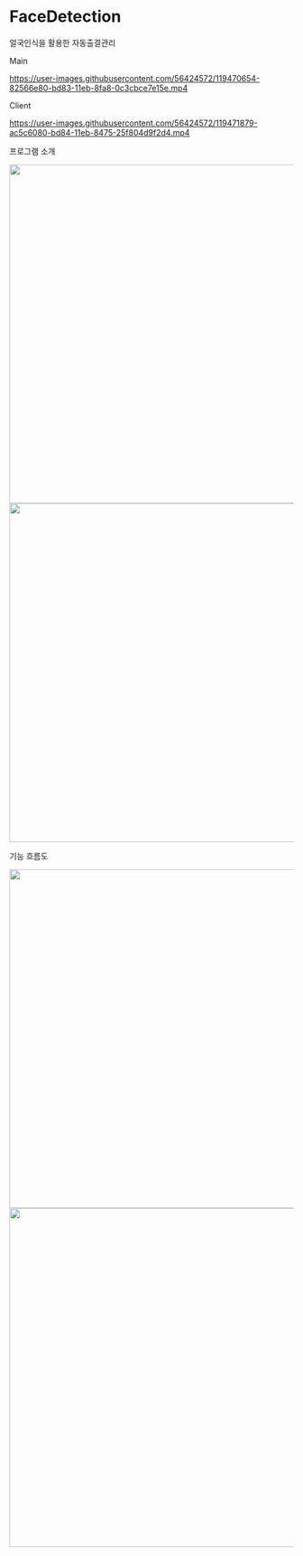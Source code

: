 # FaceDetection
얼국인식을 활용한 자동출결관리

Main

https://user-images.githubusercontent.com/56424572/119470654-82566e80-bd83-11eb-8fa8-0c3cbce7e15e.mp4

Client

https://user-images.githubusercontent.com/56424572/119471879-ac5c6080-bd84-11eb-8475-25f804d9f2d4.mp4

프로그램 소개

<img src = "https://user-images.githubusercontent.com/56424572/120460622-3f744680-c3d4-11eb-9fe9-a32ddfbaa3aa.jpg" width="600px">
<img src = "https://user-images.githubusercontent.com/56424572/120460625-40a57380-c3d4-11eb-9a01-398c40aa0bd3.jpg" width="600px">

기능 흐름도

<img src = "https://user-images.githubusercontent.com/56424572/120462334-caa20c00-c3d5-11eb-92a0-7681ab5eda23.jpg" width="600px">
<img src = "https://user-images.githubusercontent.com/56424572/120462340-cbd33900-c3d5-11eb-8ae3-cf3e7ef2b0b7.jpg" width="600px">



